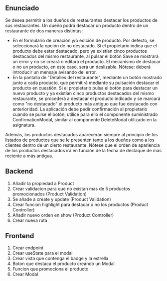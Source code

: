 ## Enunciado
Se desea permitir a los dueños de restaurantes destacar los productos de sus restaurantes. Un dueño podrá destacar un producto dentro de un restaurante de dos maneras distintas:

- En el formulario de creación y/o edición de producto. Por defecto, se seleccionará la opción de no destacado. Si el propietario indica que el producto debe estar destacado, pero ya existían cinco productos destacados del mismo restaurante, al pulsar el botón Save se mostrará un error y no se creará o editará el producto. El mecanismo de destacar o no un producto, en este caso, será un deslizable. Nótese: deberá introducir un mensaje avisando del error.
- En la pantalla de "Detalles del restaurante", mediante un botón mostrado junto a cada producto, que permitirá mediante su pulsación destacar el producto en cuestión. Si el propietario pulsa el botón para destacar un nuevo producto y ya existían cinco productos destacados del mismo restaurante, se procederá a destacar el producto indicado y se marcará como "no destacado" el producto más antiguo que fue destacado con anterioridad. La aplicación debe pedir confirmación al propietario cuando se pulse el botón; utilice para ello el componente suministrado ConfirmationModal, similar al componente DeleteModal utilizado en la asignatura.
  
Además, los productos destacados aparecerán siempre al principio de los listados de productos que se le presenten tanto a los dueños como a los clientes dentro de un cierto restaurante. Nótese que el orden de apariencia de los productos destacados irá en función de la fecha de destaque de más reciente a más antigua.

## Backend
1. Añadir la propiedad a Product
2. Crear validacion para que no existan mas de 5 productos promocionados (Product Validation)
3. Se añade a create y update (Product Validation)
4. Crear funcion highlight para destacar o no los productos (Product Controller)
5. Añadir nuevo orden en show (Product Controller)
6. Crear nueva ruta

## Frontend

1. Crear endpoint
2. Crear useState para el modal
3. Crear vista que contenga el badge y la estrella
4. Boton que destaca el producto creando un Modal
5. Funcion que promociona el producto
6. Crear Modal